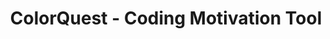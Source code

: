 ---
order: 6
title: ColorQuest - Coding Motivation Tool
description: For this project, we created "ColorQuest," an interactive game designed to motivate beginners to learn coding. Targeted at students with no prior coding knowledge, ColorQuest challenges users to find the correct combination of three colors from a set of five to create a specific potion color. The project includes a detailed, step-by-step tutorial hosted on a visually appealing static website, built using HTML, CSS, and JavaScript. This tutorial guides users through the process of recreating the game, with code snippets and clear instructions.
live: https://pgmgent-atwork2.github.io/project-1-workshop-start-2-code-colorquest-benoit-justin/
repo: https://github.com/pgmgent-atwork2/project-1-workshop-start-2-code-colorquest-benoit-justin
projectTags:
    - HTML
    - CSS
    - JavaScript
thumbnail: colorquest.webp
---